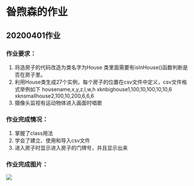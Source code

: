 # 昝煦森的作业
## 20200401作业
### 作业要求：
1. 将造房子的代码改造为类名字为House 类里面需要有isInHouse()函数判断是否在房子里。
2. 利用House类生成27个实例，每个房子的位置在csv文件中定义，csv文件格式举例如下 
housename,x,y,z,l,w,h
xknbighouse1,100,10,100,10,10,6
xknsmallhouse2,100,10,200,6,6,6
3. 摄像头监视有运动物体进入画面时唱歌
### 作业完成情况：
1. 掌握了class用法
2. 学会了建立、使用和导入csv文件
3. 进入房子时显示进入房子的门牌号，并且显示出来
### 作业完成图片：
![](https://github.com/shiep18/EIS2020/blob/master/students/XuSen%20Zan/house_class/house.png)

